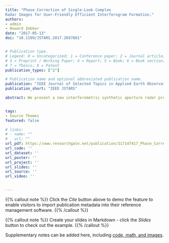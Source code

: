 ```yaml
---
title: "Phase Correction of Single-Look Complex
Radar Images for User-Friendly Efficient Interferogram Formation."
authors:
- admin
- Howard Zebker
date: "2017-05-13"
doi: "10.1109/JSTARS.2017.2697861"


# Publication type.
# Legend: 0 = Uncategorized; 1 = Conference paper; 2 = Journal article;
# 3 = Preprint / Working Paper; 4 = Report; 5 = Book; 6 = Book section;
# 7 = Thesis; 8 = Patent
publication_types: ["2"]

# Publication name and optional abbreviated publication name.
publication: "IEEE Journal of Selected Topics in Applied Earth Observations and Remote Sensing"
publication_short: "IEEE JSTARS"

abstract: We present a new interferometric synthetic aperture radar processing approach that removes topography–dependent phase from single-look complex (SLC) radar images, making interferogram formation more efficient. We first adopt motion compensation techniques to resample SLC images with respect to an ideal reference orbit and then separate the residual topographic phase contributions into parts dependent only on individual SLC acquisitions, and generate topography-compensated images directly in latitude–longitude coordinates. Since the number of interferograms is typically much larger than the number of SLC images, our approach greatly reduces needed computational resources. Furthermore, we move the need for precise knowledge of imaging geometry upstream from the end user to the data provider. We demonstrate our approach for both preprocessed SLC images and raw data using COSMO-SkyMed L1A and ALOS L0 products. The performance of our method depends on the quality of the digital elevation model (DEM) used—DEM error affects the correction phase proportionally to the baseline between radar scenes and the reference orbital path. With a 1000-m baseline and a nominal 30° incidence angle, we find that the uncertainty of estimated deformation increases by approximately 1 cm with every 3 m increase in the DEM error.


tags:
- Source Themes
featured: false

# links:
# - name: ""
#   url: ""
url_pdf: https://www.researchgate.net/publication/317147417_Phase_Correction_of_Single-Look_Complex_Radar_Images_for_User-Friendly_Efficient_Interferogram_Formation
url_code: ''
url_dataset: ''
url_poster: ''
url_project: ''
url_slides: ''
url_source: ''
url_video: ''


---
```


{{% callout note %}}
Click the *Cite* button above to demo the feature to enable visitors to import publication metadata into their reference management software.
{{% /callout %}}

{{% callout note %}}
Create your slides in Markdown - click the *Slides* button to check out the example.
{{% /callout %}}

Supplementary notes can be added here, including [code, math, and images](https://wowchemy.com/docs/writing-markdown-latex/).
